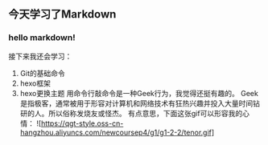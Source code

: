 ## 今天学习了Markdown
 ### hello markdown!
 
 接下来我还会学习：
 1. Git的基础命令
 1. hexo框架
 1. hexo更换主题
 用命令行敲命令是一种Geek行为，我觉得还挺有趣的。
  Geek是指极客，通常被用于形容对计算机和网络技术有狂热兴趣并投入大量时间钻研的人。所以俗称发烧友或怪杰。
  有点意思，下面这张gif可以形容我的心情：
![https://qgt-style.oss-cn-hangzhou.aliyuncs.com/newcoursep4/g1/g1-2-2/tenor.gif]
